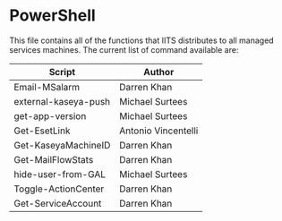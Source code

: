 # PowerShell

This file contains all of the functions that IITS distributes to all managed services machines.  The current list of command available are:

|Script|Author|
|---|---|
|Email-MSalarm|Darren Khan|
|external-kaseya-push|Michael Surtees|
|get-app-version|Michael Surtees|
|Get-EsetLink|Antonio Vincentelli|
|Get-KaseyaMachineID|Darren Khan|
|Get-MailFlowStats|Darren Khan|
|hide-user-from-GAL|Michael Surtees|
|Toggle-ActionCenter|Darren Khan|
|Get-ServiceAccount|Darren Khan|

